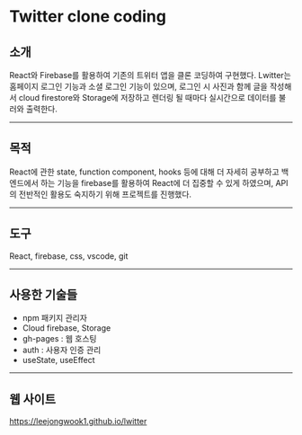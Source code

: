 # Twitter clone coding

## 소개

React와 Firebase를 활용하여 기존의 트위터 앱을 클론 코딩하여 구현했다. Lwitter는 홈페이지 로그인 기능과 소셜 로그인 기능이 있으며, 로그인 시 사진과 함께 글을 작성해서 cloud firestore와 Storage에 저장하고 렌더링 될 때마다 실시간으로 데이터를 불러와 출력한다.

---

## 목적

React에 관한 state, function component, hooks 등에 대해 더 자세히 공부하고 백엔드에서 하는 기능을 firebase를 활용하여 React에 더 집중할 수 있게 하였으며, API의 전반적인 활용도 숙지하기 위해 프로젝트를 진행했다.

---

## 도구

React, firebase, css, vscode, git

---

## 사용한 기술들

- npm 패키지 관리자
- Cloud firebase, Storage
- gh-pages : 웹 호스팅
- auth : 사용자 인증 관리
- useState, useEffect

---

## 웹 사이트

https://leejongwook1.github.io/lwitter
